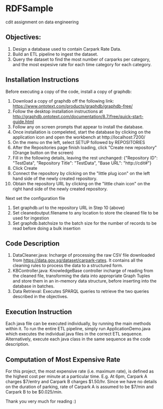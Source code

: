 # RDFSample
cdit assignment on data engineering

## Objectives: ##
1. Design a database used to contain Carpark Rate Data.
2. Build an ETL pipeline to ingest the dataset.
3. Query the dataset to find the most number of carparks per category, and the most expesive rate for each time category for each category.

## Installation Instructions ##
Before executing a copy of the code, install a copy of graphdb:
1. Download a copy of graphdb off the following link: https://www.ontotext.com/products/graphdb/graphdb-free/
2. Follow the desktop installation instructions at http://graphdb.ontotext.com/documentation/8.7/free/quick-start-guide.html
3. Follow any on screen prompts that appear to install the database.
4. Once installation is compeleted, start the database by clicking on the application icon and open the workbench at http://localhost:7200/
5. On the menu on the left, select SETUP followed by REPOSITORIES
6. After the Repositories page finish loading, click "Create new repository" (Orange button on the screen)
7. Fill in the following details, leaving the rest unchanged:
 {"Repository ID": "TestData", "Repository Title": "TestData", "Base URL": "http://cdit#"}
8. Click Create
9. Connect the repository by clicking on the "little plug icon" on the left hand side of the newly created repository.
10. Obtain the repository URL by clicking on the "little chain icon" on the right hand side of the newly created repository.

Next set the configuration file
1. Set graphdb.url to the repository URL in Step 10 (above)
2. Set cleanedoutput.filename to any location to store the cleaned file to be used for ingestion
3. Set graphdb.batchsize to the batch size for the number of records to be read before doing a bulk insertion

## Code Description ##
1. DataCleaner.java: Incharge of processing the raw CSV file downloaded from https://data.gov.sg/dataset/carpark-rates. It contains all the cleaning rules to process the data to a structured form.
2. KBController.java: KnowledgeBase controller incharge of reading from the cleaned file, transforming the data into appropriate Graph Tuples and store them in an in-memory data structure, before inserting into the database in batches.
3. Data Retrieval: Executes SPARQL queries to retrieve the two queries described in the objectives.

## Execution Instruction ##
Each java file can be executed individually, by running the main methods within it. To run the entire ETL pipeline, simply run ApplicationDemo.java which executes the individual java files in the correct ETL sequence. Alternatively, execute each java class in the same sequence as the code description.

## Computation of Most Expensive Rate ##
For this project, the most expensive rate (i.e. maximum rate), is defined as the highest cost per minute at a particular time. 
E.g. At 6pm, Carpark A charges $7/entry and Carpark B charges $1.50/hr. Since we have no details on the duration of parking, rate of Carpark A is assumed to be $7/min and Carpark B to be $0.025/min.

Thank you very much for reading :)    
